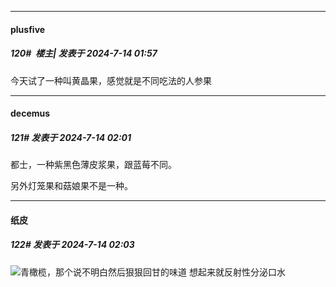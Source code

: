 ﻿
*****

####  plusfive  
##### 120#         楼主| 发表于 2024-7-14 01:57

今天试了一种叫黄晶果，感觉就是不同吃法的人参果


*****

####  decemus  
##### 121#       发表于 2024-7-14 02:01

都士，一种紫黑色薄皮浆果，跟蓝莓不同。

另外灯笼果和菇娘果不是一种。

*****

####  纸皮  
##### 122#       发表于 2024-7-14 02:03

<img src="https://static.saraba1st.com/image/smiley/face2017/045.png" referrerpolicy="no-referrer">青橄榄，那个说不明白然后狠狠回甘的味道
 想起来就反射性分泌口水

